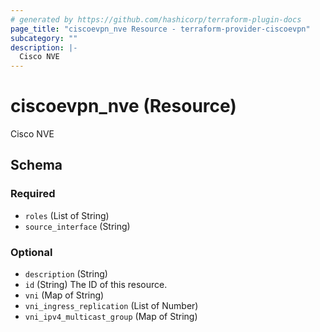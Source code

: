 ```yaml
---
# generated by https://github.com/hashicorp/terraform-plugin-docs
page_title: "ciscoevpn_nve Resource - terraform-provider-ciscoevpn"
subcategory: ""
description: |-
  Cisco NVE
---
```


# ciscoevpn_nve (Resource)

Cisco NVE



<!-- schema generated by tfplugindocs -->
## Schema

### Required

- `roles` (List of String)
- `source_interface` (String)

### Optional

- `description` (String)
- `id` (String) The ID of this resource.
- `vni` (Map of String)
- `vni_ingress_replication` (List of Number)
- `vni_ipv4_multicast_group` (Map of String)


